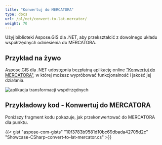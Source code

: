 ```yaml
---
title: "Konwertuj do MERCATORA"
type: docs
url: /pl/net/convert-to-lat-mercator/
weight: 70
---
```


Użyj biblioteki Aspose.GIS dla .NET, aby przekształcić z dowolnego układu współrzędnych odniesienia do MERCATORA.

## **Przykład na żywo**

Aspose.GIS dla .NET udostępnia bezpłatną aplikację online ["Konwertuj do MERCATORA"](https://products.aspose.app/gis/transformation/convert-to-lat-mercator), w której możesz wypróbować funkcjonalność i jakość jej działania.

![aplikacja transformacji współrzędnych](transform-coordinates.png)

## **Przykładowy kod - Konwertuj do MERCATORA**

Poniższy fragment kodu pokazuje, jak przekonwertować do MERCATORA dla punktu.

{{< gist "aspose-com-gists" "10f3783b9581d10bc69dbada42705d2c" "Showcase-CSharp-convert-to-lat-mercator.cs" >}}
